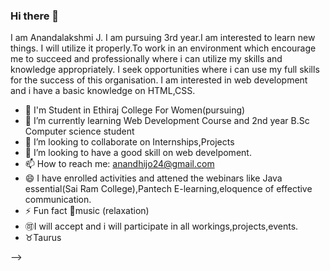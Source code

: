 ### Hi there 👋
I am Anandalakshmi J. I am pursuing 3rd year.I am interested to learn new things. I will utilize it properly.To work in an environment which encourage me to succeed and professionally where i can utilize my skills and knowledge appropriately. I seek opportunities where i can use  my full skills for the success of this organisation. I am interested in web development and i have a basic knowledge on HTML,CSS.


- 🔭  I'm Student in Ethiraj College For Women(pursuing)
- 🌱 I’m currently learning  Web Development Course and 2nd year B.Sc Computer science student
- 👯 I’m looking to collaborate on  Internships,Projects
- 🤔 I’m looking to have a good skill on web develpoment.
- 📫 How to reach me: anandhijo24@gmail.com
- 😄 I have enrolled activities and attened the webinars like Java essential(Sai Ram College),Pantech E-learning,eloquence of effective communication. 
- ⚡ Fun fact 🎼music (relaxation)
- 🉑I will accept and i will participate in all workings,projects,events.
- ♉Taurus

-->

<!--
**Anandhijo/Anandhijo** is a ✨ _special_ ✨ repository because its `README.md` (this file) appears on your GitHub profile.

Here are some ideas to get you started:

- 🔭 I’m currently working on ...
- 🌱 I’m currently learning ...
- 👯 I’m looking to collaborate on ...
- 🤔 I’m looking for help with ...
- 💬 Ask me about ...
- 📫 How to reach me: ...
- 😄 Pronouns: ...
- ⚡ Fun fact: ...
-->




